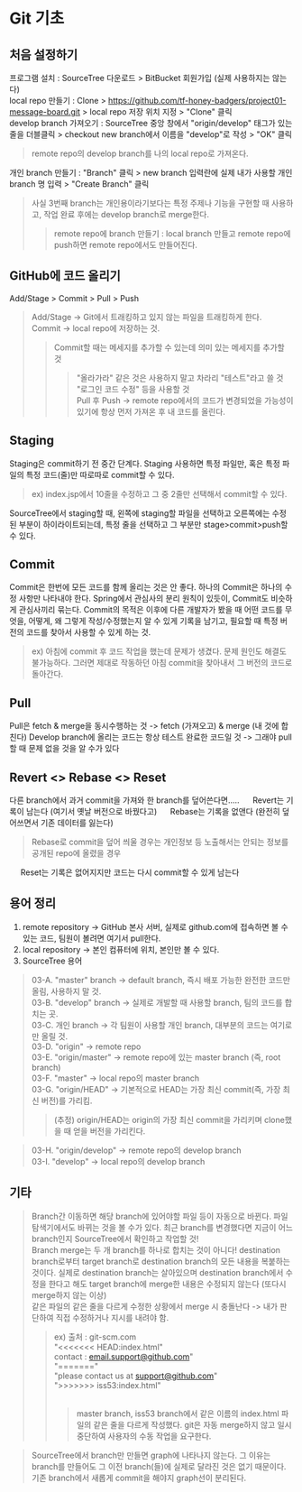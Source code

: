 # Git 기초

## 처음 설정하기
프로그램 설치 : SourceTree 다운로드 > BitBucket 회원가입 (실제 사용하지는 않는다) <br/>
local repo 만들기 : Clone > https://github.com/tf-honey-badgers/project01-message-board.git > local repo 저장 위치 지정 > "Clone" 클릭 <br/>
develop branch 가져오기 : SourceTree 중앙 창에서 "origin/develop" 태그가 있는 줄을 더블클릭 > checkout new branch에서 이름을 "develop"로 작성 > "OK" 클릭 <br/>
> remote repo의 develop branch를 나의 local repo로 가져온다. <br/>

개인 branch 만들기 : "Branch" 클릭 > new branch 입력란에 실제 내가 사용할 개인 branch 명 입력 > "Create Branch" 클릭 <br/>
> 사실 3번째 branch는 개인용이라기보다는 특정 주제나 기능을 구현할 때 사용하고, 작업 완료 후에는 develop branch로 merge한다. <br/>
>> remote repo에 branch 만들기 : local branch 만들고 remote repo에 push하면 remote repo에서도 만들어진다.

## GitHub에 코드 올리기
Add/Stage > Commit > Pull > Push <br/>
> Add/Stage -> Git에서 트래킹하고 있지 않는 파일을 트래킹하게 한다. <br/>
> Commit -> local repo에 저장하는 것. <br/>
>> Commit할 때는 메세지를 추가할 수 있는데 의미 있는 메세지를 추가할 것 <br/>
>>> "올라가라" 같은 것은 사용하지 말고 차라리 "테스트"라고 쓸 것 <br/>
>>> "로그인 코드 수정" 등을 사용할 것 <br/>
> Pull 후 Push -> remote repo에서의 코드가 변경되었을 가능성이 있기에 항상 먼저 가져온 후 내 코드를 올린다. <br/>

## Staging
Staging은 commit하기 전 중간 단계다.
Staging 사용하면 특정 파일만, 혹은 특정 파일의 특정 코드(줄)만 따로따로 commit할 수 있다.
> ex) index.jsp에서 10줄을 수정하고 그 중 2줄만 선택해서 commit할 수 있다.

SourceTree에서 staging할 때, 왼쪽에 staging할 파일을 선택하고 오른쪽에는 수정된 부분이 하이라이트되는데, 특정 줄을 선택하고 그 부분만 stage>commit>push할 수 있다.

## Commit
Commit은 한번에 모든 코드를 함께 올리는 것은 안 좋다. 하나의 Commit은 하나의 수정 사항만 나타내야 한다.
Spring에서 관심사의 분리 원칙이 있듯이, Commit도 비슷하게 관심사끼리 묶는다.
Commit의 목적은 이후에 다른 개발자가 봤을 때 어떤 코드를 무엇을, 어떻게, 왜 그렇게 작성/수정했는지 알 수 있게 기록을 남기고, 필요할 때 특정 버전의 코드를 찾아서 사용할 수 있게 하는 것.
> ex) 아침에 commit 후 코드 작업을 했는데 문제가 생겼다. 문제 원인도 해결도 불가능하다. 그러면 제대로 작동하던 아침 commit을 찾아내서 그 버전의 코드로 돌아간다.

## Pull
Pull은 fetch & merge을 동시수행하는 것 -> fetch (가져오고) & merge (내 것에 합친다)
Develop branch에 올리는 코드는 항상 테스트 완료한 코드일 것 -> 그래야 pull할 때 문제 없을 것을 알 수가 있다

## Revert <> Rebase <> Reset
다른 branch에서 과거 commit을 가져와 한 branch를 덮어쓴다면.....
&nbsp;&nbsp;&nbsp;&nbsp; Revert는 기록이 남는다 (여기서 옛날 버전으로 바꿨다고)
&nbsp;&nbsp;&nbsp;&nbsp; Rebase는 기록을 없앤다 (완전히 덮어쓰면서 기존 데이터를 잃는다)
> Rebase로 commit을 덮어 씌울 경우는 개인정보 등 노출해서는 안되는 정보를 공개된 repo에 올렸을 경우

&nbsp;&nbsp;&nbsp;&nbsp; Reset는 기록은 없어지지만 코드는 다시 commit할 수 있게 남는다

## 용어 정리
01. remote repository -> GitHub 본사 서버, 실제로 github.com에 접속하면 볼 수 있는 코드, 팀원이 볼려면 여기서 pull한다.
02. local repository -> 본인 컴퓨터에 위치, 본인만 볼 수 있다.
03. SourceTree 용어
> 03-A. "master" branch -> default branch, 즉시 배포 가능한 완전한 코드만 올림, 사용하지 말 것. <br/>
> 03-B. "develop" branch -> 실제로 개발할 때 사용할 branch, 팀의 코드를 합치는 곳. <br/>
> 03-C. 개인 branch -> 각 팀원이 사용할 개인 branch, 대부분의 코드는 여기로만 올릴 것. <br/>
> 03-D. "origin" -> remote repo <br/>
> 03-E. "origin/master" -> remote repo에 있는 master branch (즉, root branch) <br/>
> 03-F. "master" -> local repo의 master branch <br/>
> 03-G. "origin/HEAD" -> 기본적으로 HEAD는 가장 최신 commit(즉, 가장 최신 버전)를 가리킴. <br/>
>> (추정) origin/HEAD는 origin의 가장 최신 commit을 가리키며 clone했을 때 얻을 버전을 가리킨다. <br/>

> 03-H. "origin/develop" -> remote repo의 develop branch <br/>
> 03-I. "develop" -> local repo의 develop branch <br/>

## 기타
> Branch간 이동하면 해당 branch에 있어야할 파일 등이 자동으로 바뀐다. 파일탐색기에서도 바뀌는 것을 볼 수가 있다. 최근 branch를 변경했다면 지금이 어느 branch인지 SourceTree에서 확인하고 작업할 것! <br/>
> Branch merge는 두 개 branch를 하나로 합치는 것이 아니다! destination branch로부터 target branch로 destination branch의 모든 내용을 복붙하는 것이다. 실제로 destination branch는 살아있으며 destination branch에서 수정을 한다고 해도 target branch에 merge한 내용은 수정되지 않는다 (또다시 merge하지 않는 이상) <br/>
> 같은 파일의 같은 줄을 다르게 수정한 상황에서 merge 시 충돌난다 -> 내가 판단하여 직접 수정하거나 지시를 내려야 함. <br/>
>> ex) 출처 : git-scm.com <br/>
"<<<<<<< HEAD:index.html" <br/>
contact : email.support@github.com" <br/>
"=======" <br/>
"please contact us at support@github.com" <br/>
">>>>>>> iss53:index.html" <br/> <br/>
>>> master branch, iss53 branch에서 같은 이름의 index.html 파일의 같은 줄을 다르게 작성했다. git은 자동 merge하지 않고 일시중단하여 사용자의 수동 작업을 요구한다. <br/>

> SourceTree에서 branch만 만들면 graph에 나타나지 않는다. 그 이유는 branch를 만들어도 그 이전 branch(들)에 실제로 달라진 것은 없기 때문이다. 기존 branch에서 새롭게 commit을 해야지 graph선이 분리된다.
